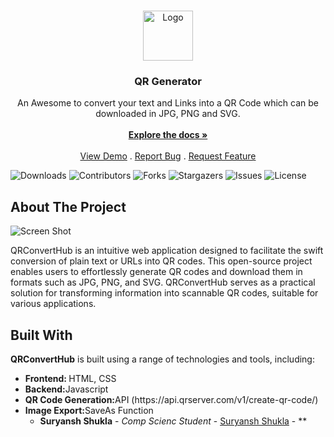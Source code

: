 <br/>
<p align="center">
  <a href="https://github.com/SuryanshOg/qr-generator">
    <img src="https://cdn.discordapp.com/attachments/1143554593465323641/1143554845270364160/favicon.jpg" alt="Logo" width="80" height="80">
  </a>

  <h3 align="center">QR Generator</h3>

  <p align="center">
    An Awesome to convert your text and Links into a QR Code which can be downloaded in JPG, PNG and SVG.
    <br/>
    <br/>
    <a href="https://github.com/SuryanshOg/QRConvertHub"><strong>Explore the docs »</strong></a>
    <br/>
    <br/>
    <a href="https://github.com/SuryanshOg/QRConvertHub">View Demo</a>
    .
    <a href="https://github.com/SuryanshOg/qr-generator/QRConvertHub">Report Bug</a>
    .
    <a href="https://github.com/SuryanshOg/qr-generator/QRConvertHub">Request Feature</a>
  </p>
</p>

![Downloads](https://img.shields.io/github/downloads/SuryanshOg/QRConvertHub/total) ![Contributors](https://img.shields.io/github/contributors/SuryanshOg/QRConvertHub?color=dark-green) ![Forks](https://img.shields.io/github/forks/SuryanshOg/QRConvertHub?style=social) ![Stargazers](https://img.shields.io/github/stars/SuryanshOg/QRConvertHub?style=social) ![Issues](https://img.shields.io/github/issues/SuryanshOg/QRConvertHub) ![License](https://img.shields.io/github/license/SuryanshOg/QRConvertHub) 

## About The Project

![Screen Shot](https://cdn.discordapp.com/attachments/1143554593465323641/1143556290468126740/image1.jpeg)

QRConvertHub is an intuitive web application designed to facilitate the swift conversion of plain text or URLs into QR codes. This open-source project enables users to effortlessly generate QR codes and download them in formats such as JPG, PNG, and SVG. QRConvertHub serves as a practical solution for transforming information into scannable QR codes, suitable for various applications.

## Built With

<b>QRConvertHub</b> is built using a range of technologies and tools, including:
<ul>
<li><b>Frontend: </b>HTML, CSS
<li><b>Backend:</b>Javascript
<li><b>QR Code Generation:</b>API (https://api.qrserver.com/v1/create-qr-code/)
<li><b>Image Export:</b>SaveAs Function

* **Suryansh Shukla** - *Comp Scienc Student* - [Suryansh Shukla](https://github.com/SuryanshOG/) - **
